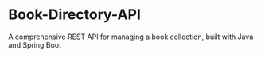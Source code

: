 # Book-Directory-API
A comprehensive REST API for managing a book collection, built with Java and Spring Boot
